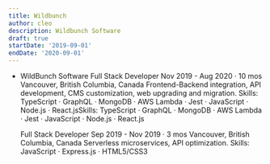 ```yaml
---
title: Wildbunch
author: cleo
description: Wildbunch Software
draft: true
startDate: '2019-09-01'
endDate: '2020-09-01'
---
```


- WildBunch Software
  Full Stack Developer
  Nov 2019 - Aug 2020 · 10 mos
  Vancouver, British Columbia, Canada
  Frontend-Backend integration, API development, CMS customization, web upgrading and migration.
  Skills: TypeScript · GraphQL · MongoDB · AWS Lambda · Jest · JavaScript · Node.js · React.jsSkills: TypeScript · GraphQL · MongoDB · AWS Lambda · Jest · JavaScript · Node.js · React.js

  Full Stack Developer
  Sep 2019 - Nov 2019 · 3 mos
  Vancouver, British Columbia, Canada
  Serverless microservices, API optimization.
  Skills: JavaScript · Express.js · HTML5/CSS3
